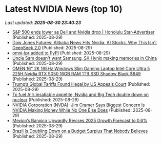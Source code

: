 # Latest NVIDIA News (top 10)
_Last updated: **2025-08-30 23:40:23**_

- [S&P 500 ends lower as Dell and Nvidia drop | Honolulu Star-Advertiser](https://www.staradvertiser.com/2025/08/29/breaking-news/sp-500-ends-lower-as-dell-and-nvidia-drop/) (Published: 2025-08-29)
- [Dow Jones Futures: Alibaba News Hits Nvidia, AI Stocks. Why This Isn't DeepSeek 2.0](https://biztoc.com/x/bd3f9a1cc7710e22) (Published: 2025-08-29)
- [omni-lpr added to PyPI](https://pypi.org/project/omni-lpr/) (Published: 2025-08-29)
- [Uncle Sam doesn't want Samsung, SK Hynix making memories in China](https://www.theregister.com/2025/08/29/uncle_sam_doesnt_want_samsung/) (Published: 2025-08-29)
- [OMEN 16" 2K 165Hz Windows Slim Gaming Laptop Intel Core Ultra 5 225H Nvidia RTX 5050 16GB RAM 1TB SSD Shadow Black $849](https://slickdeals.net/f/18566590-omen-16-2k-165hz-windows-slim-gaming-laptop-intel-core-ultra-5-225h-nvidia-rtx-5050-16gb-ram-1tb-ssd-shadow-black-849) (Published: 2025-08-29)
- [Trump’s Global Tariffs Found Illegal by US Appeals Court](https://biztoc.com/x/43c805dc7c8bb096) (Published: 2025-08-29)
- [To fuel AI’s insatiable appetite, Nvidia and Big Tech double down on nuclear](https://biztoc.com/x/3bb930284cb17a6a) (Published: 2025-08-29)
- [NVIDIA Corporation (NVDA): Jim Cramer Says Biggest Concern Is NVIDIA Making Money While No One Else Does](https://consent.yahoo.com/v2/collectConsent?sessionId=1_cc-session_2eab09f2-a409-4d73-9388-82aa12138ed8) (Published: 2025-08-29)
- [Mexico’s Banxico Upwardly Revises 2025 Growth Forecast to 0.6%](https://biztoc.com/x/2a28b8c8b68ce709) (Published: 2025-08-29)
- [Brazil Is Doubling Down on a Budget Surplus That Nobody Believes](https://biztoc.com/x/3b9a39da02b2ac15) (Published: 2025-08-29)
